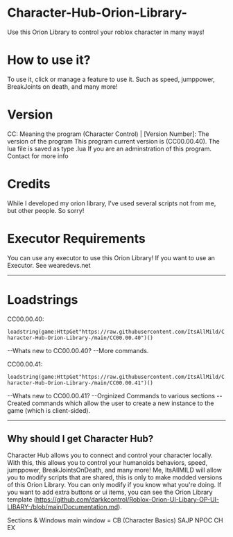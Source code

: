 # Character-Hub-Orion-Library-
Use this Orion Library to control your roblox character in many ways!


# How to use it?
To use it, click or manage a feature to use it. Such as speed, jumppower, BreakJoints on death, and many more!

# Version
CC: Meaning the program (Character Control) | [Version Number]: The version of the program
This program current version is (CC00.00.40).
The lua file is saved as type .lua
If you are an adminstration of this program. Contact for more info

# Credits
While I developed my orion library, I've used several scripts not from me, but other people. So sorry!

# Executor Requirements
You can use any executor to use this Orion Library! If you want to use an Executor. See wearedevs.net

***

# Loadstrings
CC00.00.40: 

`loadstring(game:HttpGet"https://raw.githubusercontent.com/ItsAllMild/Character-Hub-Orion-Library-/main/CC00.00.40")()`

--Whats new to CC00.00.40?
--More commands.

CC00.00.41:

`loadstring(game:HttpGet"https://raw.githubusercontent.com/ItsAllMild/Character-Hub-Orion-Library-/main/CC00.00.41")()`

--Whats new to CC00.00.41?
--Orginized Commands to various sections
--Created commands which allow the user to create a new instance to the game (which is client-sided).
***


## Why should I get Character Hub?
Character Hub allows you to connect and control your character locally. With this, this allows you to control your humanoids behaviors, speed, jumppower, BreakJointsOnDeath, and many more! Me, ItsAllMILD will allow you to modify scripts that are shared, this is only to make modded versions of this Orion Library. You can only modify if you know what you're doing. If you want to add extra buttons or ui items, you can see the Orion Library template (https://github.com/darkkcontrol/Roblox-Orion-UI-Libary-OP-UI-LIBARY-/blob/main/Documentation.md).

Sections & Windows
main window = CB (Character Basics)
SAJP 
NPOC 
CH 
EX 
